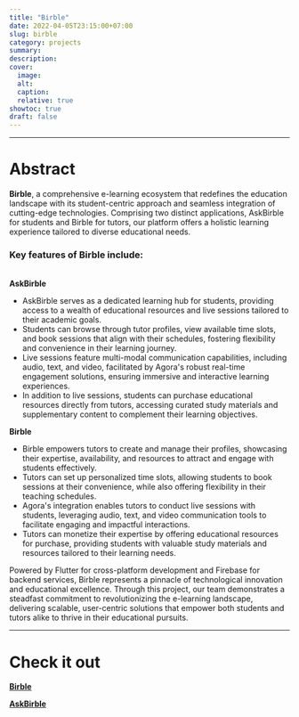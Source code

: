```yaml
---
title: "Birble"
date: 2022-04-05T23:15:00+07:00
slug: birble
category: projects
summary:
description:
cover:
  image:
  alt:
  caption:
  relative: true
showtoc: true
draft: false
---
```


---

# Abstract

**Birble**, a comprehensive e-learning ecosystem that redefines the education landscape with its student-centric approach and seamless integration of cutting-edge technologies. Comprising two distinct applications, AskBirble for students and Birble for tutors, our platform offers a holistic learning experience tailored to diverse educational needs.

### Key features of Birble include:

\
**AskBirble**

- AskBirble serves as a dedicated learning hub for students, providing access to a wealth of educational resources and live sessions tailored to their academic goals.
- Students can browse through tutor profiles, view available time slots, and book sessions that align with their schedules, fostering flexibility and convenience in their learning journey.
- Live sessions feature multi-modal communication capabilities, including audio, text, and video, facilitated by Agora's robust real-time engagement solutions, ensuring immersive and interactive learning experiences.
- In addition to live sessions, students can purchase educational resources directly from tutors, accessing curated study materials and supplementary content to complement their learning objectives.

**Birble**

- Birble empowers tutors to create and manage their profiles, showcasing their expertise, availability, and resources to attract and engage with students effectively.
- Tutors can set up personalized time slots, allowing students to book sessions at their convenience, while also offering flexibility in their teaching schedules.
- Agora's integration enables tutors to conduct live sessions with students, leveraging audio, text, and video communication tools to facilitate engaging and impactful interactions.
- Tutors can monetize their expertise by offering educational resources for purchase, providing students with valuable study materials and resources tailored to their learning needs.

Powered by Flutter for cross-platform development and Firebase for backend services, Birble represents a pinnacle of technological innovation and educational excellence. Through this project, our team demonstrates a steadfast commitment to revolutionizing the e-learning landscape, delivering scalable, user-centric solutions that empower both students and tutors alike to thrive in their educational pursuits.

---

# Check it out

**[Birble](https://play.google.com/store/apps/details?id=app.birble.mentor&pcampaignid=web_share)**

**[AskBirble](https://play.google.com/store/apps/details?id=app.birble.mentee&pcampaignid=web_share)**
